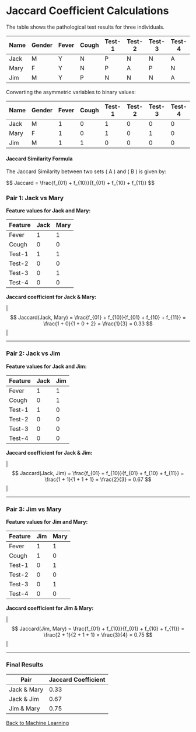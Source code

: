 # Jaccard Coefficient Calculations

The table shows the pathological test results for three individuals.

| Name | Gender | Fever | Cough | Test-1 | Test-2 | Test-3 | Test-4 |
|------|--------|-------|-------|--------|--------|--------|--------|
| Jack | M      | Y     | N     | P      | N      | N      | A      |
| Mary | F      | Y     | N     | P      | A      | P      | N      |
| Jim  | M      | Y     | P     | N      | N      | N      | A      |


Converting the asymmetric variables to binary values: 

| Name | Gender | Fever | Cough | Test-1 | Test-2 | Test-3 | Test-4 |
|------|--------|-------|-------|--------|--------|--------|--------|
| Jack | M      |   1   |   0   |   1    |   0    |   0    |   0    |
| Mary | F      |   1   |   0   |   1    |   0    |   1    |   0    |
| Jim  | M      |   1   |   1   |   0    |   0    |   0    |   0    |


#### Jaccard Similarity Formula

The Jaccard Similarity between two sets \( A \) and \( B \) is given by:

<div align="left">
$$ Jaccard = \frac{f_{01} + f_{10}}{f_{01} + f_{10} + f_{11}} $$
</div>


### Pair 1: Jack vs Mary

**Feature values for Jack and Mary:**

| Feature  | Jack | Mary |
|----------|------|------|
| Fever    | 1    | 1    |
| Cough    | 0    | 0    |
| Test-1   | 1    | 1    |
| Test-2   | 0    | 0    |
| Test-3   | 0    | 1    |
| Test-4   | 0    | 0    |


**Jaccard coefficient for Jack & Mary:**

| $$ Jaccard(Jack, Mary) = \frac{f_{01} + f_{10}}{f_{01} + f_{10} + f_{11}} = \frac{1 + 0}{1 + 0 + 2} = \frac{1}{3} = 0.33 $$ |

---

### Pair 2: Jack vs Jim

**Feature values for Jack and Jim:**

| Feature  | Jack | Jim  |
|----------|------|------|
| Fever    | 1    | 1    |
| Cough    | 0    | 1    |
| Test-1   | 1    | 0    |
| Test-2   | 0    | 0    |
| Test-3   | 0    | 0    |
| Test-4   | 0    | 0    |


**Jaccard coefficient for Jack & Jim:**

| $$ Jaccard(Jack, Jim) = \frac{f_{01} + f_{10}}{f_{01} + f_{10} + f_{11}} = \frac{1 + 1}{1 + 1 + 1} = \frac{2}{3} = 0.67 $$ |

---

### Pair 3: Jim vs Mary

**Feature values for Jim and Mary:**

| Feature  | Jim  | Mary |
|----------|------|------|
| Fever    | 1    | 1    |
| Cough    | 1    | 0    |
| Test-1   | 0    | 1    |
| Test-2   | 0    | 0    |
| Test-3   | 0    | 1    |
| Test-4   | 0    | 0    |


**Jaccard coefficient for Jim & Mary:**

| $$ Jaccard(Jim, Mary) = \frac{f_{01} + f_{10}}{f_{01} + f_{10} + f_{11}} = \frac{2 + 1}{2 + 1 + 1} = \frac{3}{4} = 0.75 $$ |

---

### Final Results

| Pair         | Jaccard Coefficient |
|--------------|---------------------|
| Jack & Mary  | 0.33                |
| Jack & Jim   | 0.67                |
| Jim & Mary   | 0.75                |

[Back to Machine Learning](/machine_learning/)


<script type="text/javascript" id="MathJax-script" async
  src="https://cdn.jsdelivr.net/npm/mathjax@3/es5/tex-mml-chtml.js">
</script>